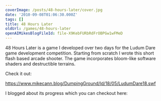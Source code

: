 ```yaml
---
coverImage: /posts/48-hours-later/cover.jpg
date: '2010-09-08T01:06:30.000Z'
tags: []
title: 48 Hours Later
oldUrl: /games/48-hours-later
openAIMikesBlogFileId: file-X9KebFURbRdFrOBPGw1wFMeD
---
```


48 Hours Later is a game I developed over two days for the Ludum Dare game development competition. Starting from scratch I wrote this short flash based arcade shooter. The game incorporates bloom-like software shaders and destructible terrains.

<!-- more -->

Check it out:

https://www.mikecann.blog/DumpingGround/ld/18/05/LudumDare18.swf

I blogged about its progress which you can checkout here:
